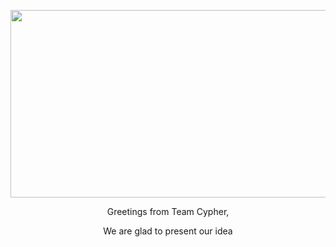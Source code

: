 
<img src="https://github.com/thisiskartikgupta/EduLabs-Team-Cyphers-HopHacks20/blob/master/README%20files/HOPHACKS.png" height=300 width=820></img>

<p align=center> Greetings from Team Cypher, </p>
<p align=center> We are glad to present our idea </p>
